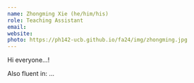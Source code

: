 ```yaml
---
name: Zhongming Xie (he/him/his)
role: Teaching Assistant
email: 
website: 
photo: https://ph142-ucb.github.io/fa24/img/zhongming.jpg
---
```


Hi everyone...!

Also fluent in: ...